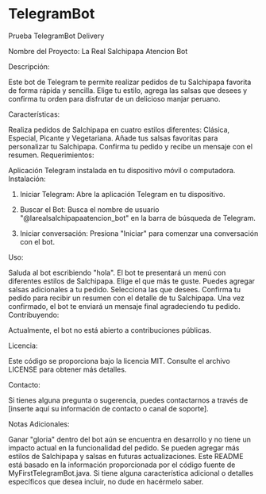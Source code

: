 # TelegramBot
Prueba TelegramBot Delivery

Nombre del Proyecto: La Real Salchipapa Atencion Bot

Descripción:

Este bot de Telegram te permite realizar pedidos de tu Salchipapa favorita de forma rápida y sencilla. Elige tu estilo, agrega las salsas que desees y confirma tu orden para disfrutar de un delicioso manjar peruano.

Características:

Realiza pedidos de Salchipapa en cuatro estilos diferentes: Clásica, Especial, Picante y Vegetariana.
Añade tus salsas favoritas para personalizar tu Salchipapa.
Confirma tu pedido y recibe un mensaje con el resumen.
Requerimientos:

Aplicación Telegram instalada en tu dispositivo móvil o computadora.
Instalación:

1. Iniciar Telegram: Abre la aplicación Telegram en tu dispositivo.

2. Buscar el Bot: Busca el nombre de usuario "@larealsalchipapaatencion_bot" en la barra de búsqueda de Telegram.

3. Iniciar conversación: Presiona "Iniciar" para comenzar una conversación con el bot.

Uso:

Saluda al bot escribiendo "hola".
El bot te presentará un menú con diferentes estilos de Salchipapa. Elige el que más te guste.
Puedes agregar salsas adicionales a tu pedido. Selecciona las que desees.
Confirma tu pedido para recibir un resumen con el detalle de tu Salchipapa.
Una vez confirmado, el bot te enviará un mensaje final agradeciendo tu pedido.
Contribuyendo:

Actualmente, el bot no está abierto a contribuciones públicas.

Licencia:

Este código se proporciona bajo la licencia MIT. Consulte el archivo LICENSE para obtener más detalles.

Contacto:

Si tienes alguna pregunta o sugerencia, puedes contactarnos a través de [inserte aquí su información de contacto o canal de soporte].

Notas Adicionales:

Ganar "gloria" dentro del bot aún se encuentra en desarrollo y no tiene un impacto actual en la funcionalidad del pedido.
Se pueden agregar más estilos de Salchipapa y salsas en futuras actualizaciones.
Este README está basado en la información proporcionada por el código fuente de MyFirstTelegramBot.java. 
Si tiene alguna característica adicional o detalles específicos que desea incluir, no dude en hacérmelo saber.
